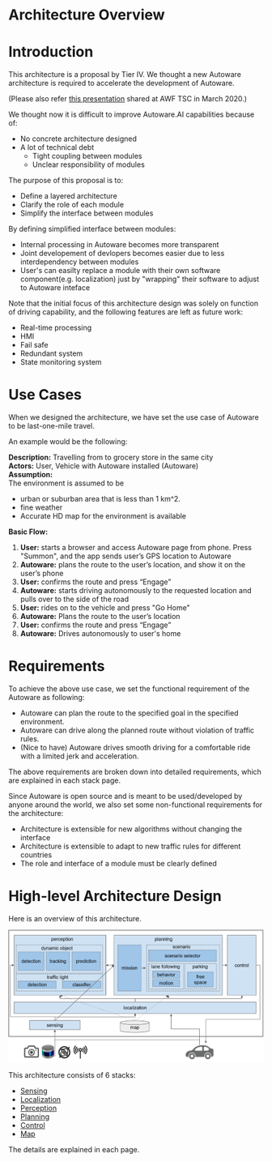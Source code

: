 Architecture Overview
======================

# Introduction

This architecture is a proposal by Tier IV. We thought a new Autoware architecture is required to accelerate the development of Autoware.

(Please also refer [this presentation](https://discourse.ros.org/uploads/short-url/woUU7TGLPXFCTJLtht11rJ0SqCL.pdf) shared  at AWF TSC in March 2020.)

We thought now it is difficult to improve Autoware.AI capabilities because of:
- No concrete architecture designed
- A lot of technical debt
	- Tight coupling between modules
	- Unclear responsibility of modules

The purpose of this proposal is to:
- Define a layered architecture
- Clarify the role of each module
- Simplify the interface between modules

By defining simplified interface between modules:
- Internal processing in Autoware becomes more transparent
- Joint developement of devlopers becomes easier due to less interdependency between modules
- User's can easilty replace a module with their own software component(e.g. localization) just by "wrapping" their software to adjust to Autoware inteface

Note that the initial focus of this architecture design was solely on function of driving capability, and the following features are left as future work:
* Real-time processing
* HMI
* Fail safe
* Redundant system
* State monitoring system


# Use Cases
When we designed the architecture, we have set the use case of Autoware to be last-one-mile travel. 

An example would be the following:

**Description:** Travelling from to grocery store in the same city  
**Actors:** User, Vehicle with Autoware installed (Autoware)  
**Assumption:**  
The environment is assumed to be 
- urban or suburban area that is less than 1 km^2.
- fine weather
- Accurate HD map for the environment is available

**Basic Flow:**  
1. **User:** starts a browser and access Autoware page from phone. Press "Summon", and the app sends user’s GPS location to Autoware
2. **Autoware:** plans the route to the user’s location, and show it on the user’s phone
3. **User:** confirms the route and press “Engage”
4. **Autoware:** starts driving autonomously to the requested location and pulls over to the side of the road
5. **User:** rides on to the vehicle and press "Go Home"
6. **Autoware:** Plans the route to the user’s location
7. **User:** confirms the route and press “Engage”
8. **Autoware:** Drives autonomously to user's home

# Requirements
To achieve the above use case, we set the functional requirement of the Autoware as following:
- Autoware can plan the route to the specified goal in the specified environment.
- Autoware can drive along the planned route without violation of traffic rules.
- (Nice to have) Autoware drives smooth driving for a comfortable ride with a limited jerk and acceleration.

The above requirements are broken down into detailed requirements, which are explained in each stack page.

Since Autoware is open source and is meant to be used/developed by anyone around the world, we also set some non-functional requirements for the architecture:
- Architecture is extensible for new algorithms without changing the interface
- Architecture is extensible to adapt to new traffic rules for different countries
- The role and interface of a module must be clearly defined

# High-level Architecture Design
Here is an overview of this architecture.

![Overview](/design/img/Overview2.svg)

This architecture consists of 6 stacks:
- [Sensing](Sensing/Sensing.md)
- [Localization](Localization/Localization.md)
- [Perception](Perception/Perception.md)
- [Planning](Planning/Planning.md)
- [Control](Control/Control.md)
- [Map](Map/Map.md)

The details are explained in each page. 
